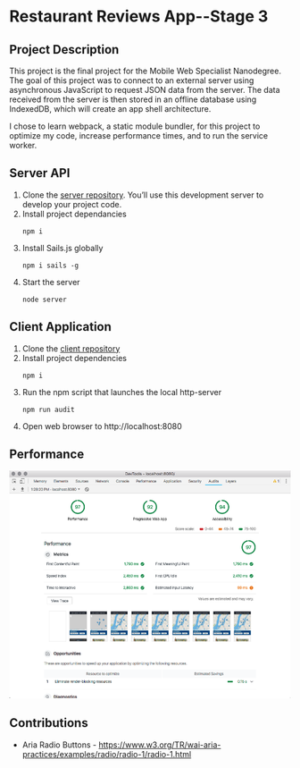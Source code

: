 # Restaurant Reviews App--Stage 3

## Project Description

This project is the final project for the Mobile Web Specialist Nanodegree. The goal of this project was to connect to an external server using asynchronous JavaScript to request JSON data from the server. The data received from the server is then stored  in an offline database using IndexedDB, which will create an app shell architecture.

I chose to learn webpack, a static module bundler, for this project to optimize my code, increase performance times, and to run the service worker.



## Server API
 1. Clone the [server repository](https://github.com/udacity/mws-restaurant-stage-3.git). You’ll use this development server to develop your project code.
 2. Install project dependancies
    ```
    npm i
    ```
 3. Install Sails.js globally
    ```
    npm i sails -g
    ```
 4. Start the server
    ```
    node server
    ```

## Client Application
 1. Clone the [client repository](https://github.com/jenlyoung/mws-restaurant.git)
 2. Install project dependencies
     ```
     npm i
     ```
 3. Run the npm script that launches the local http-server
     ```
     npm run audit
     ```
 4. Open web browser to http://localhost:8080


## Performance

 <img src="index-performance.png" />
 
## Contributions

 * Aria Radio Buttons - https://www.w3.org/TR/wai-aria-practices/examples/radio/radio-1/radio-1.html
 

